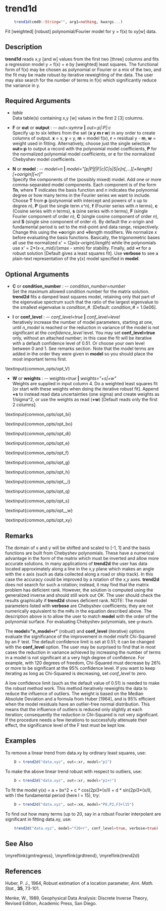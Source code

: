 # trend1d

```julia
	trend1d(cmd0::String="", arg1=nothing, kwargs...)
```

Fit [weighted] [robust] polynomial/Fourier model for y = f(x) to xy[w] data.

Description
-----------

**trend1d** reads x,y [and w] values from the first two [three] columns and fits a regression model
y = f(x) + e by [weighted] least squares. The functional form of f(x) may be chosen as polynomial
or Fourier or a mix of the two, and the fit may be made robust by iterative reweighting of the data.
The user may also search for the number of terms in f(x) which significantly reduce the variance in y.

Required Arguments
------------------

- *table*\
    Data table(s) containing x,y [w] values in the first 2 [3] columns.

- **F** or **out** or **output** : -- *out=:xymrw* **|** *out=:p|:P|:c*\
    Specify up to six letters from the set {**x y m r w**} in any order to create columns of output.
    **x** = x, **y** = y, **m** = model f(x), **r** = residual y - **m**, **w** = weight used in fitting.
    Alternatively, choose just the single selection **out=:p** to output a record with the polynomial
    model coefficients, **P** for the normalized polynomial model coefficients, or **c** for the
    normalized Chebyshev model coefficients.

- **N** or **model** : -- *model=n* **|** *model="[p|P|f|F|c|C|s|S|x]n[,...][+llength][+oorigin][+r]"*\
    Specify the components of the (possibly mixed) model. Add one or more comma-separated model
    components. Each component is of the form **Tn**, where **T** indicates the basis function
    and *n* indicates the polynomial degree or how many terms in the Fourier series we want to include.
    Choose **T** from **p** (polynomial with intercept and powers of x up to degree *n*), **P**
    (just the single term *x^n*), **f** (Fourier series with *n* terms), **c** (Cosine series with *n* terms),
    **s** (sine series with *n* terms), **F** (single Fourier component of order *n*), **C** (single
    cosine component of order *n*), and **S** (single sine component of order *n*). By default the
    *x*-origin and fundamental period is set to the mid-point and data range, respectively. Change
    this using the **+o**origin and **+l**length modifiers. We normalize *x* before evaluating the
    basis functions. Basically, the trigonometric bases all use the normalized x' = (2*pi*(*x-origin*)/*length*)
    while the polynomials use x' = 2*(x-x_mid)/(xmax - xmin) for stability. Finally, add **+r** for a
    robust solution [Default gives a least squares fit]. Use **verbose** to see a plain-text
    representation of the y(x) model specified in **model**.

Optional Arguments
------------------

- **C** or **condition_number** : -- *condition\_number=number*\
    Set the maximum allowed condition number for the matrix solution. **trend2d** fits a
    damped least squares model, retaining only that part of the eigenvalue spectrum such
    that the ratio of the largest eigenvalue to the smallest eigenvalue is *condition\_#*.
    [Default: *condition\_#* = 1.0e06].

- **I** or **conf_level** : -- *conf\_level=true* **|** *conf\_level=level*\
    Iteratively increase the number of model parameters, starting at one, until *n\_model* is
    reached or the reduction in variance of the model is not significant at the *confidence\_level*
    level. You may set **conf_level=true** only, without an attached number; in this case the
    fit will be iterative with a default confidence level of 0.51. Or choose your own level
    between 0 and 1. See remarks section. Note that the model terms are added in the order they
    were given in **model** so you should place the most important terms first.

\textinput{common_opts/opt_V}

- **W** or **weights** : -- *weights=true* **|** *weights="+s|+w"*\
    Weights are supplied in input column 4. Do a weighted least squares fit [or start with
    these weights when doing the iterative robust fit]. Append **+s** to instead read data
    uncertainties (one sigma) and create weights as 1/sigma^2, or use the weights as read
    (**+w**) [Default reads only the first 2 columns].

\textinput{common_opts/opt_bi}

\textinput{common_opts/opt_bo}

\textinput{common_opts/opt_di}

\textinput{common_opts/opt_e}

\textinput{common_opts/opt_f}

\textinput{common_opts/opt_g}

\textinput{common_opts/opt_h}

\textinput{common_opts/opt__i}

\textinput{common_opts/opt_q}

\textinput{common_opts/opt_s}

\textinput{common_opts/opt__w}

\textinput{common_opts/opt_xy}

Remarks
-------

The domain of x and y will be shifted and scaled to [-1, 1] and the basis functions are built
from Chebyshev polynomials. These have a numerical advantage in the form of the matrix which
must be inverted and allow more accurate solutions. In many applications of **trend2d** the
user has data located approximately along a line in the x,y plane which makes an angle with
the x axis (such as data collected along a road or ship track). In this case the accuracy could
be improved by a rotation of the x,y axes. **trend2d** does not search for such a rotation;
instead, it may find that the matrix problem has deficient rank.  However, the solution is
computed using the generalized inverse and should still work out OK. The user should check the
results graphically if **trend2d** shows deficient rank. NOTE: The model parameters listed with
**verbose** are Chebyshev coefficients; they are not numerically equivalent to the m#s in the
equation described above. The description above is to allow the user to match **model** with
the order of the polynomial surface. For evaluating Chebyshev polynomials, see `grdmath`.

The **model="n_model+r"** (robust) and **conf_level** (iterative) options evaluate the
significance of the improvement in model misfit Chi-Squared by an F test. The default confidence
limit is set at 0.51; it can be changed with the **conf_level** option. The user may be
surprised to find that in most cases the reduction in variance achieved by increasing the number
of terms in a model is not significant at a very high degree of confidence. For example, with 120
degrees of freedom, Chi-Squared must decrease by 26% or more to be significant at the 95% confidence
level. If you want to keep iterating as long as Chi-Squared is decreasing, set *conf_level* to zero.

A low confidence limit (such as the default value of 0.51) is needed to make the robust method work.
This method iteratively reweights the data to reduce the influence of outliers. The weight is based
on the Median Absolute Deviation and a formula from Huber [1964], and is 95% efficient when the model
residuals have an outlier-free normal distribution. This means that the influence of outliers is
reduced only slightly at each iteration; consequently the reduction in Chi-Squared is not very
significant. If the procedure needs a few iterations to successfully attenuate their effect, the
significance level of the F test must be kept low.

Examples
--------

To remove a linear trend from data.xy by ordinary least squares, use:

```julia
    D = trend2d("data.xyz", out=:xr, model="p1")
```

To make the above linear trend robust with respect to outliers, use:

```julia
    D = trend2d("data.xyz", out=:xr, model="p1+r")
```

To fit the model y(x) = a + bx^2 + c * cos(2*pi*3*(x/l) + d * sin(2*pi*3*(x/l), with l the fundamental period (here l = 15), try:

```julia
    D = trend2d("data.xyz", out=:xm, model="P0,P2,F3+l15")
```

To find out how many terms (up to 20, say in a robust Fourier
interpolant are significant in fitting data.xy, use:

```julia
    trend2d("data.xyz", model="f20+r", conf_level=true, verbose=true)
```

See Also
--------

\myreflink{gmtregress}, \myreflink{grdtrend}, \myreflink{trend2d}

References
----------

Huber, P. J., 1964, Robust estimation of a location parameter, *Ann.
Math. Stat.*, **35**, 73-101.

Menke, W., 1989, Geophysical Data Analysis: Discrete Inverse Theory,
Revised Edition, Academic Press, San Diego.
